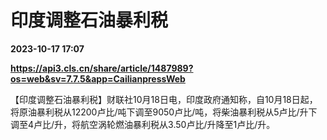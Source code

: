 # 印度调整石油暴利税

**2023-10-17 17:07**

**https://api3.cls.cn/share/article/1487989?os=web&sv=7.7.5&app=CailianpressWeb**

【印度调整石油暴利税】财联社10月18日电，印度政府通知称，自10月18日起，将原油暴利税从12200卢比/吨下调至9050卢比/吨，将柴油暴利税从5卢比/升下调至4卢比/升，将航空涡轮燃油暴利税从3.50卢比/升降至1卢比/升。